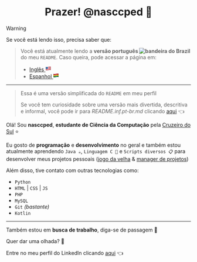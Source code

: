 <h1 align="center">Prazer! @nasccped 👋</h1>

<!-- conteúdo de aviso -->
> [!WARNING]
>
> Se você está lendo isso, precisa saber que:
>
> > Você está atualmente lendo a **versão português <img
> > src="./assets/flag-brazil.png"
> > style="height: 1rem"
> > alt="bandeira do Brazil">** do meu `README`.
> > Caso queira, pode acessar a página em:
> > - [Inglês <img src="./assets/flag-usa.png" style="height: 1rem" alt="bandeira dos EUA">][profile-link]
> > - [Espanhol <img src="./assets/flag-bolivia.png" style="height: 1rem" alt="bandeira da Bolívia">][frm-readme-es-link]
>
> ---
>
> > Essa é uma versão simplificada do `README` em meu perfil
> >
> > Se você tem curiosidade sobre uma versão mais divertida,
> > descritiva e informal, você pode ir para _README.inf.pt-br.md_
> > clicando [aqui][inf-readme-ptbr-link] 👈


<!-- seção sobre mim -->
Olá! Sou **nasccped**, **estudante de Ciência da Computação** pela
[Cruzeiro do Sul][cruzeiro-do-sul-link] ⭐

Eu gosto de **programação** e **desenvolvimento** no geral e também
estou atualmente aprendendo `Java ☕`, `Linguagem C 📠` e
`Scripts diversos 📋` para desenvolver meus projetos pessoais
([jogo da velha][tic-tac-low-repo] &
[manager de projetos][kojamp-man-repo])

Além disso, tive contato com outras tecnologias como:
- `Python`
- `HTML` | `CSS` | `JS`
- `PHP`
- `MySQL`
- `Git` _(bastante)_
- `Kotlin`


---

<!-- seção de trabalho -->
Também estou em **busca de trabalho**, diga-se de passagem 💼

Quer dar uma olhada? 👀

Entre no meu perfil do LinkedIn clicando [aqui][linkedin-link] 👈

<!-- links -->
[profile-link]: https://github.com/nasccped
[frm-readme-es-link]: ./README.frm.es.md
[inf-readme-ptbr-link]: ./README.inf.pt-br.md
[cruzeiro-do-sul-link]: https://www.cruzeirodosul.edu.br/
[tic-tac-low-repo]: https://github.com/nasccped/tic-tac-low
[kojamp-man-repo]: https://github.com/nasccped/kojamp-man
[linkedin-link]: https://www.linkedin.com/in/nasccped/
